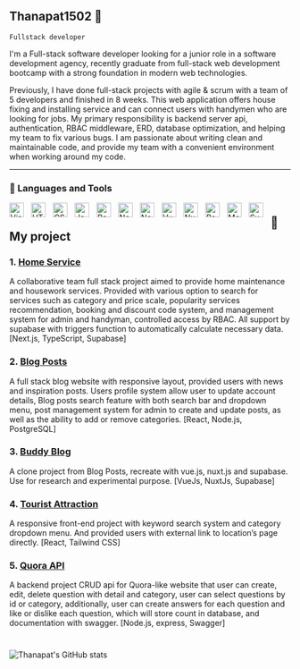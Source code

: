 ## Thanapat1502 👋 

`Fullstack developer` 

I'm a Full-stack software developer looking for a junior role in a software development agency, recently graduate from full-stack web development bootcamp with a strong foundation in modern web technologies.

Previously, I have done full-stack projects with agile & scrum with a team of 5 developers and finished in 8 weeks. This web application offers house fixing and installing service and can connect users with handymen who are looking for jobs. My primary responsibility is backend server api, authentication, RBAC middleware, ERD, database optimization, and helping my team to fix various bugs. I am passionate about writing clean and maintainable code, and provide my team with a convenient environment when working around my code. 


---

### 🧰 Languages and Tools

<img align="left" alt="Visual Studio Code" width="26px" src="https://cdn.jsdelivr.net/gh/devicons/devicon/icons/vscode/vscode-original.svg" style="padding-right:10px;" />
<img align="left" alt="HTML5" width="26px" src="https://cdn.jsdelivr.net/gh/devicons/devicon/icons/html5/html5-original.svg" style="padding-right:10px;" />
<img align="left" alt="CSS3" width="26px" src="https://cdn.jsdelivr.net/gh/devicons/devicon/icons/css3/css3-original.svg" style="padding-right:10px;" />
<img align="left" alt="JavaScript" width="26px" src="https://cdn.jsdelivr.net/gh/devicons/devicon/icons/javascript/javascript-original.svg" style="padding-right:10px;" />
<img align="left" alt="React" width="26px" src="https://img.icons8.com/?size=100&id=123603&format=png&color=000000" style="padding-right:10px;" />
<img align="left" alt="NodeJs" width="26px" src="https://img.icons8.com/?size=100&id=hsPbhkOH4FMe&format=png&color=000000" style="padding-right:10px;" />
<img align="left" alt="NextJs" width="26px" src="https://img.icons8.com/?size=100&id=yUdJlcKanVbh&format=png&color=000000" style="padding-right:10px;" />
<img align="left" alt="VueJs" width="26px" src="https://img.icons8.com/?size=100&id=BUnExfsRs3CW&format=png&color=000000" style="padding-right:10px;" />
<img align="left" alt="NuxtJs" width="26px" src="https://img.icons8.com/?size=100&id=nvrsJYs7j9Vb&format=png&color=000000" style="padding-right:10px;" />
<img align="left" alt="PostgreSQL" width="26px" src="https://img.icons8.com/?size=100&id=38561&format=png&color=000000" style="padding-right:10px;" />
<img align="left" alt="MongoDB" width="26px" src="https://img.icons8.com/?size=100&id=8rKdRqZFLurS&format=png&color=000000" style="padding-right:10px;" />
<img align="left" alt="Supabase" width="26px" src="https://img.icons8.com/?size=100&id=sH0rW2TvYdr9&format=png&color=000000" style="padding-right:10px;" />

#

## 🚀 My project

### 1. [Home Service](https://home-service-finalproject.vercel.app/)

A collaborative team full stack project aimed to provide home maintenance and housework services. Provided with various option to search for services such as category and price scale, popularity services recommendation, booking and discount code system, and management system for admin and handyman, controlled access by RBAC. All support by supabase with triggers function to automatically calculate necessary data. 
[Next.js, TypeScript, Supabase]

### 2. [Blog Posts](https://dev-tools-blog.vercel.app/)

A full stack blog website with responsive layout, provided users with news and inspiration posts. Users profile system allow user to update account details, Blog posts search feature with both search bar and dropdown menu, post management system for admin to create and update posts, as well as the ability to add or remove categories. [React, Node.js, PostgreSQL]

### 3. [Buddy Blog](https://buddy-blog-bb.vercel.app/)

A clone project from Blog Posts, recreate with vue.js, nuxt.js and supabase. Use for research and experimental purpose. [VueJs, NuxtJs, Supabase]

### 4. [Tourist Attraction](https://github.com/Thanapat1502/react-tourist-attraction-mini-project)

A responsive front-end project with keyword search system and category dropdown menu. And provided users with external link to location’s page directly. 
[React, Tailwind CSS]

### 5. [Quora API](https://github.com/Thanapat1502/quora-like-api)

A backend project CRUD api for Quora-like website that user can create, edit, delete question with detail and category, user can select questions by id or category, additionally, user can create answers for each question and like or dislike each question, which will store count in database, and documentation with swagger.
[Node.js, express, Swagger]

#

![Thanapat's GitHub stats](https://github-readme-stats.vercel.app/api?username=Thanapat1502&show_icons=true&theme=merko)
